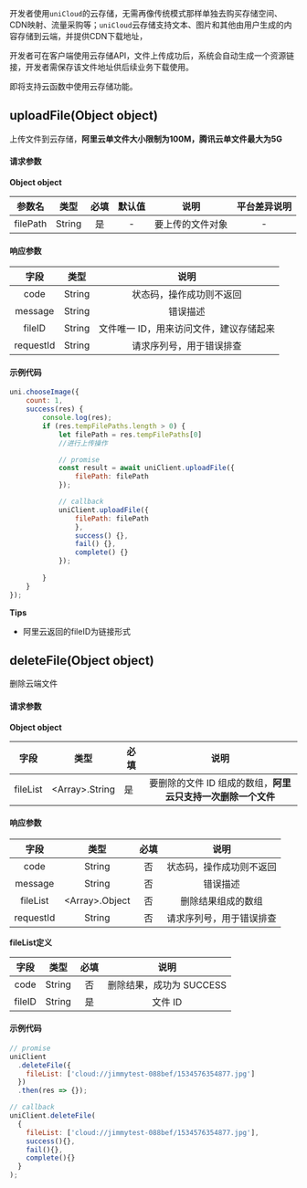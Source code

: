 开发者使用`uniCloud`的云存储，无需再像传统模式那样单独去购买存储空间、CDN映射、流量采购等；`uniCloud`云存储支持文本、图片和其他由用户生成的内容存储到云端，并提供CDN下载地址，

开发者可在客户端使用云存储API，文件上传成功后，系统会自动生成一个资源链接，开发者需保存该文件地址供后续业务下载使用。

即将支持云函数中使用云存储功能。

## uploadFile(Object object)

上传文件到云存储，**阿里云单文件大小限制为100M，腾讯云单文件最大为5G**

#### 请求参数
**Object object**

|参数名						|类型			|必填	|默认值	|说明												|平台差异说明		|
|:-:							|:-:			|:-:	|:-:		|:-:												|:-:						|
|filePath					|String		|是		|-			|要上传的文件对象						|-							|

<!-- |cloudPath				|String		|是		|-			|文件的绝对路径，包含文件名	|仅腾讯云侧支持	| -->
<!-- |onUploadProgress	|Function	|否		|-			|上传进度回调								|仅腾讯云侧支持	| -->

<!-- **注意**

- `cloudPath` 为文件的绝对路径，包含文件名 foo/bar.jpg、foo/bar/baz.jpg 等，不能包含除[0-9 , a-z , A-Z]、/、!、-、\_、.、、\*和中文以外的字符，使用 / 字符来实现类似传统文件系统的层级结构。[查看详情](https://cloud.tencent.com/document/product/436/13324) -->

#### 响应参数

|字段		|类型	|说明														|
|:-:		|:-:	|:-:														|
|code		|String	|状态码，操作成功则不返回									|
|message	|String	|错误描述													|
|fileID		|String	|文件唯一 ID，用来访问文件，建议存储起来	|
|requestId	|String	|请求序列号，用于错误排查									|

#### 示例代码

<!-- 
cloudPath: 'test-admin.jpeg',
filePath: filePath,
onUploadProgress: function(progressEvent) {
  console.log(progressEvent);
  var percentCompleted = Math.round(
    (progressEvent.loaded * 100) / progressEvent.total
  );
}
 -->

```javascript
uni.chooseImage({
	count: 1,
	success(res) {
		console.log(res);
		if (res.tempFilePaths.length > 0) {
			let filePath = res.tempFilePaths[0]
			//进行上传操作

			// promise
			const result = await uniClient.uploadFile({
				filePath: filePath
			});

			// callback
			uniClient.uploadFile({
				filePath: filePath
				},
				success() {},
				fail() {},
				complete() {}
			});
			
		}
	}
});

```

**Tips**

- 阿里云返回的fileID为链接形式

<!-- ## getTempFileURL(Object getTempFileURLOptions)

获取文件临时下载链接，**仅腾讯云支持**

#### 请求参数

|字段		|类型						|必填	|默认值	|说明								|平台差异说明	|
|:-:		|:-:						|:-:	|:-:	|:-:								|:-:			|
|fileList	|&lt;Array&gt;.String,Object|是		|-		|要获取下载链接的文件 ID 组成的数组	|仅腾讯云支持	|

**fileList**

|字段	|类型	|必填	|说明					|
|:-:	|:-:	|:-:	|:-:					|
|fileID	|String	|是		|文件 ID				|
|maxAge	|Number	|是		|文件链接有效期，单位：秒	|

#### 响应参数

|字段		|类型					|说明							|
|:-:		|:-:					|:-:							|
|code		|String					|状态码，操作成功则为 SUCCESS	|
|message	|String					|错误描述						|
|fileList	|&lt;Array&gt;.Object	|存储下载链接的数组				|
|requestId	|String					|请求序列号，用于错误排查		|

**fileList**

|字段		|类型	|说明			|
|:-:		|:-:	|:-:			|
|fileID		|String	|文件 ID		|
|tempFileURL|String	|文件访问链接	|

#### 示例代码

```javascript
// promise
uniClient.getTempFileURL({
		fileList: ['cloud://test-28farb/a.png']
	})
	.then(res => {});

// callback
uniClient.getTempFileURL({
	fileList: ['cloud://test-28farb/a.png'],
	success() {},
	fail() {},
	complete() {}
});
```
 -->
## deleteFile(Object object)

删除云端文件

#### 请求参数

**Object object**

|字段		|类型					|必填	|说明						|
|:-:		|:-:					|----	|:-:						|
|fileList	|&lt;Array&gt;.String	|是		|要删除的文件 ID 组成的数组，**阿里云只支持一次删除一个文件**|

#### 响应参数

|字段		|类型					|必填	|说明						|
|:-:		|:-:					|:-:	|:-:						|
|code		|String					|否		|状态码，操作成功则不返回	|
|message	|String					|否		|错误描述					|
|fileList	|&lt;Array&gt;.Object	|否		|删除结果组成的数组			|
|requestId	|String					|否		|请求序列号，用于错误排查	|

**fileList定义**

|字段	|类型	|必填	|说明						|
|:-:	|:-:	|:-:	|:-:						|
|code	|String	|否		|删除结果，成功为 SUCCESS	|
|fileID	|String	|是		|文件 ID					|

#### 示例代码

```javascript
// promise
uniClient
  .deleteFile({
    fileList: ['cloud://jimmytest-088bef/1534576354877.jpg']
  })
  .then(res => {});

// callback
uniClient.deleteFile(
  {
    fileList: ['cloud://jimmytest-088bef/1534576354877.jpg'],
	success(){},
	fail(){},
	complete(){}
  }
);
```

<!-- ### 下载文件

downloadFile(Object)

请求参数

| 字段 | 类型 | 必填 | 说明
| :-: | :-: | :-: | :-: |
| fileID | String | 是 | 要下载的文件的id
| tempFilePath | String | 否 | 下载的文件要存储的位置

响应参数

| 字段 | 类型 | 必填 | 说明
| :-: | :-: | :-: | :-: |
| code | String | 否 | 状态码，操作成功则不返回
| message | String | 否 | 错误描述
| fileContent | Buffer | 否 | 下载的文件的内容。如果传入tempFilePath则不返回该字段
| requestId | String | 否 | 请求序列号，用于错误排查

示例代码

```javascript
let result = await tcb.downloadFile({
    fileID: "cloud://aa-99j9f/my-photo.png",
    // tempFilePath: '/tmp/test/storage/my-photo.png',
	success(){},
	fail(){},
	complete(){}
});
``` -->
